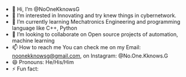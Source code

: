 - 👋 Hi, I’m @NoOneKknowsG
- 👀 I’m interested in Innovating and try knew things in cybernetwork.
- 🌱 I’m currently learning Mechatronics Engineering and programming language like C++, Python
- 💞️ I’m looking to collaborate on Open source projects of automation, machine learning 
- 📫 How to reach me You can check me on my Email: noonekknowsg@gmail.com, on Instagram: @No.One.Kknows.G
- 😄 Pronouns: He/His/Him
- ⚡ Fun fact: 

<!---
NoOneKknowsG/NoOneKknowsG is a ✨ special ✨ repository because its `README.md` (this file) appears on your GitHub profile.
You can click the Preview link to take a look at your changes.
--->
